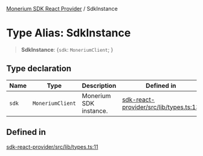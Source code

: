 [Monerium SDK React Provider](../README.md) / SdkInstance

# Type Alias: SdkInstance

> **SdkInstance**: \{`sdk`: `MoneriumClient`; \}

## Type declaration

| Name  | Type             | Description            | Defined in                                                                                                                                   |
| ----- | ---------------- | ---------------------- | -------------------------------------------------------------------------------------------------------------------------------------------- |
| `sdk` | `MoneriumClient` | Monerium SDK instance. | [sdk-react-provider/src/lib/types.ts:13](https://github.com/monerium/js-monorepo/blob/main/packages/sdk-react-provider/src/lib/types.ts#L13) |

## Defined in

[sdk-react-provider/src/lib/types.ts:11](https://github.com/monerium/js-monorepo/blob/main/packages/sdk-react-provider/src/lib/types.ts#L11)
